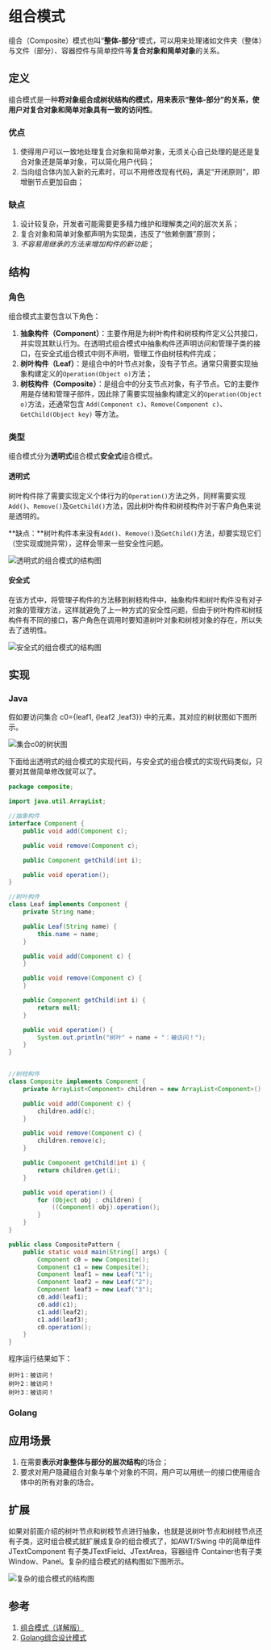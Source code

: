 # 组合模式

组合（Composite）模式也叫“**整体-部分**“模式，可以用来处理诸如文件夹（整体）与文件（部分）、容器控件与简单控件等**复合对象和简单对象**的关系。

## 定义

组合模式是一种**将对象组合成树状结构的模式，用来表示“整体-部分”的关系，使用户对复合对象和简单对象具有一致的访问性**。

### 优点

1. 使得用户可以一致地处理复合对象和简单对象，无须关心自己处理的是还是复合对象还是简单对象，可以简化用户代码；
2. 当向组合体内加入新的元素时，可以不用修改现有代码，满足“开闭原则”，即增删节点更加自由；

###  缺点

1. 设计较复杂，开发者可能需要更多精力维护和理解类之间的层次关系；
2. 复合对象和简单对象都声明为实现类，违反了“依赖倒置”原则；
3. *不容易用继承的方法来增加构件的新功能*；

## 结构

### 角色

组合模式主要包含以下角色：

1. **抽象构件（Component）**：主要作用是为树叶构件和树枝构件定义公共接口，并实现其默认行为。在透明式组合模式中抽象构件还声明访问和管理子类的接口，在安全式组合模式中则不声明，管理工作由树枝构件完成；
2. **树叶构件（Leaf）**：是组合中的叶节点对象，没有子节点。通常只需要实现抽象构建定义的`Operation(Object o)`方法；
3. **树枝构件（Composite）**：是组合中的分支节点对象，有子节点。它的主要作用是存储和管理子部件，因此除了需要实现抽象构建定义的`Operation(Object o)`方法，还通常包含 `Add(Component c)`、`Remove(Component c)`、`GetChild(Object key)` 等方法。

### 类型

组合模式分为**透明式**组合模式**安全式**组合模式。

#### 透明式

树叶构件除了需要实现定义个体行为的`Operation()`方法之外，同样需要实现`Add()`、`Remove()`及`GetChild()`方法，因此树叶构件和树枝构件对于客户角色来说是透明的。

**缺点：**树叶构件本来没有`Add()`、`Remove()`及`GetChild()`方法，却要实现它们（空实现或抛异常），这样会带来一些安全性问题。

![透明式的组合模式的结构图](./组合模式.assets/3-1Q1151G62L17.gif)

#### 安全式

在该方式中，将管理子构件的方法移到树枝构件中，抽象构件和树叶构件没有对子对象的管理方法，这样就避免了上一种方式的安全性问题，但由于树叶构件和树枝构件有不同的接口，客户角色在调用时要知道树叶对象和树枝对象的存在，所以失去了透明性。

![安全式的组合模式的结构图](./组合模式.assets/3-1Q1151GF5221.gif)

## 实现

### Java

假如要访问集合 c0={leaf1, {leaf2 ,leaf3}} 中的元素，其对应的树状图如下图所示。

![集合c0的树状图](http://c.biancheng.net/uploads/allimg/181115/3-1Q1151GUH32.gif)


下面给出透明式的组合模式的实现代码，与安全式的组合模式的实现代码类似，只要对其做简单修改就可以了。

```java
package composite;

import java.util.ArrayList;

//抽象构件
interface Component {
    public void add(Component c);

    public void remove(Component c);

    public Component getChild(int i);

    public void operation();
}

//树叶构件
class Leaf implements Component {
    private String name;

    public Leaf(String name) {
        this.name = name;
    }

    public void add(Component c) {
    }

    public void remove(Component c) {
    }

    public Component getChild(int i) {
        return null;
    }

    public void operation() {
        System.out.println("树叶" + name + "：被访问！");
    }
}


//树枝构件
class Composite implements Component {
    private ArrayList<Component> children = new ArrayList<Component>();

    public void add(Component c) {
        children.add(c);
    }

    public void remove(Component c) {
        children.remove(c);
    }

    public Component getChild(int i) {
        return children.get(i);
    }

    public void operation() {
        for (Object obj : children) {
            ((Component) obj).operation();
        }
    }
}

public class CompositePattern {
    public static void main(String[] args) {
        Component c0 = new Composite();
        Component c1 = new Composite();
        Component leaf1 = new Leaf("1");
        Component leaf2 = new Leaf("2");
        Component leaf3 = new Leaf("3");
        c0.add(leaf1);
        c0.add(c1);
        c1.add(leaf2);
        c1.add(leaf3);
        c0.operation();
    }
}
```

程序运行结果如下：

```
树叶1：被访问！
树叶2：被访问！
树叶3：被访问！
```

### Golang

## 应用场景

1. 在需要**表示对象整体与部分的层次结构**的场合；
2. 要求对用户隐藏组合对象与单个对象的不同，用户可以用统一的接口使用组合体中的所有对象的场合。

## 扩展

如果对前面介绍的树叶节点和树枝节点进行抽象，也就是说树叶节点和树枝节点还有子类，这时组合模式就扩展成复杂的组合模式了，如AWT/Swing 中的简单组件JTextComponent 有子类JTextField、JTextArea，容器组件 Container也有子类 Window、Panel。复杂的组合模式的结构图如下图所示。

![复杂的组合模式的结构图](http://c.biancheng.net/uploads/allimg/181115/3-1Q1151H632613.gif)

## 参考

1. [组合模式（详解版）](http://c.biancheng.net/view/1373.html)
2. [Golang组合设计模式](https://blog.csdn.net/weixin_40165163/article/details/90734545)